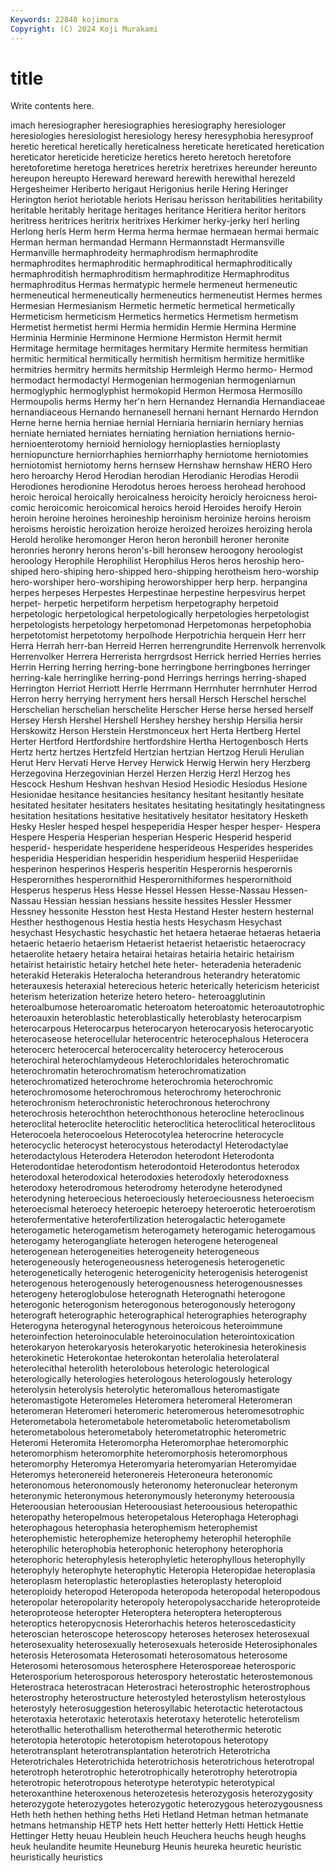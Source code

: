 ```yaml
---
Keywords: 22840 kojimura
Copyright: (C) 2024 Koji Murakami
---
```


# title

Write contents here.



imach
heresiographer heresiographies heresiography heresiologer heresiologies heresiologist heresiology heresy heresyphobia heresyproof
heretic heretical heretically hereticalness hereticate hereticated heretication hereticator hereticide hereticize
heretics hereto heretoch heretofore heretoforetime heretoga heretrices heretrix heretrixes hereunder
hereunto hereupon hereupto Hereward hereward herewith herewithal herezeld Hergesheimer Heriberto
herigaut Herigonius herile Hering Heringer Herington heriot heriotable heriots Herisau
herisson heritabilities heritability heritable heritably heritage heritages heritance Heritiera heritor
heritors heritress heritrices heritrix heritrixes Herkimer herky-jerky herl herling Herlong
herls Herm herm Herma herma hermae hermaean hermai hermaic Herman
herman hermandad Hermann Hermannstadt Hermansville Hermanville hermaphrodeity hermaphrodism hermaphrodite hermaphrodites
hermaphroditic hermaphroditical hermaphroditically hermaphroditish hermaphroditism hermaphroditize Hermaphroditus hermaphroditus Hermas hermatypic
hermele hermeneut hermeneutic hermeneutical hermeneutically hermeneutics hermeneutist Hermes hermes Hermesian
Hermesianism Hermetic hermetic hermetical hermetically Hermeticism hermeticism Hermetics hermetics Hermetism
hermetism Hermetist hermetist hermi Hermia hermidin Hermie Hermina Hermine Herminia
Herminie Herminone Hermione Hermiston Hermit hermit Hermitage hermitage hermitages hermitary
Hermite hermitess hermitian hermitic hermitical hermitically hermitish hermitism hermitize hermitlike
hermitries hermitry hermits hermitship Hermleigh Hermo hermo- Hermod hermodact hermodactyl
Hermogenian hermogenian hermogeniarnun hermoglyphic hermoglyphist hermokopid Hermon Hermosa Hermosillo Hermoupolis
herms Hermy her'n hern Hernandez Hernandia Hernandiaceae hernandiaceous Hernando hernanesell
hernani hernant Hernardo Herndon Herne herne hernia herniae hernial Herniaria
herniarin herniary hernias herniate herniated herniates herniating herniation herniations hernio-
hernioenterotomy hernioid herniology hernioplasties hernioplasty herniopuncture herniorrhaphies herniorrhaphy herniotome herniotomies
herniotomist herniotomy herns hernsew Hernshaw hernshaw HERO Hero hero heroarchy
Herod Herodian herodian Herodianic Herodias Herodii Herodiones herodionine Herodotus heroes
heroess herohead herohood heroic heroical heroically heroicalness heroicity heroicly heroicness
heroi-comic heroicomic heroicomical heroics heroid Heroides heroify Heroin heroin heroine
heroines heroineship heroinism heroinize heroins heroism heroisms heroistic heroization heroize
heroized heroizes heroizing herola Herold herolike heromonger Heron heron heronbill
heroner heronite heronries heronry herons heron's-bill heronsew heroogony heroologist heroology
Herophile Herophilist Herophilus Heros heros heroship hero-shiped hero-shiping hero-shipped hero-shipping
herotheism hero-worship hero-worshiper hero-worshiping heroworshipper herp herp. herpangina herpes herpeses
Herpestes Herpestinae herpestine herpesvirus herpet herpet- herpetic herpetiform herpetism herpetography
herpetoid herpetologic herpetological herpetologically herpetologies herpetologist herpetologists herpetology herpetomonad Herpetomonas
herpetophobia herpetotomist herpetotomy herpolhode Herpotrichia herquein Herr herr Herra Herrah
herr-ban Herreid Herren herrengrundite Herrenvolk herrenvolk Herrenvolker Herrera Herrerista herrgrdsost
Herrick herried Herries herries Herrin Herring herring herring-bone herringbone herringbones
herringer herring-kale herringlike herring-pond Herrings herrings herring-shaped Herrington Herriot Herriott
Herrle Herrmann Herrnhuter herrnhuter Herrod Herron herry herrying herryment hers
hersall Hersch Herschel herschel Herschelian herschelian herschelite Herscher Herse herse
hersed herself Hersey Hersh Hershel Hershell Hershey hershey hership Hersilia
hersir Herskowitz Herson Herstein Herstmonceux hert Herta Hertberg Hertel Herter
Hertford Hertfordshire hertfordshire Hertha Hertogenbosch Herts Hertz hertz hertzes Hertzfeld
Hertzian hertzian Hertzog Heruli Herulian Herut Herv Hervati Herve Hervey
Herwick Herwig Herwin hery Herzberg Herzegovina Herzegovinian Herzel Herzen Herzig
Herzl Herzog hes Hescock Heshum Heshvan heshvan Hesiod Hesiodic Hesiodus
Hesione Hesionidae hesitance hesitancies hesitancy hesitant hesitantly hesitate hesitated hesitater
hesitaters hesitates hesitating hesitatingly hesitatingness hesitation hesitations hesitative hesitatively hesitator
hesitatory Hesketh Hesky Hesler hesped hespel hespeperidia Hesper hesper hesper-
Hespera Hespere Hesperia Hesperian hesperian Hesperic Hesperid hesperid hesperid- hesperidate
hesperidene hesperideous Hesperides hesperides hesperidia Hesperidian hesperidin hesperidium hesperiid Hesperiidae
hesperinon hesperinos Hesperis hesperitin Hesperornis hesperornis Hesperornithes hesperornithid Hesperornithiformes hesperornithoid
Hesperus hesperus Hess Hesse Hessel Hessen Hesse-Nassau Hessen-Nassau Hessian hessian
hessians hessite hessites Hessler Hessmer Hessney hessonite Hesston hest Hesta
Hestand Hester hestern hesternal Hesther hesthogenous Hestia hestia hests Hesychasm
Hesychast hesychast Hesychastic hesychastic het hetaera hetaerae hetaeras hetaeria hetaeric
hetaerio hetaerism Hetaerist hetaerist hetaeristic hetaerocracy hetaerolite hetaery hetaira hetairai
hetairas hetairia hetairic hetairism hetairist hetairistic hetairy hetchel hete heter-
heteradenia heteradenic heterakid Heterakis Heteralocha heterandrous heterandry heteratomic heterauxesis heteraxial
heterecious heteric heterically hetericism hetericist heterism heterization heterize hetero hetero-
heteroagglutinin heteroalbumose heteroaromatic heteroatom heteroatomic heteroautotrophic heteroauxin heteroblastic heteroblastically heteroblasty
heterocarpism heterocarpous Heterocarpus heterocaryon heterocaryosis heterocaryotic heterocaseose heterocellular heterocentric heterocephalous
Heterocera heterocerc heterocercal heterocercality heterocercy heterocerous heterochiral heterochlamydeous Heterochloridales heterochromatic
heterochromatin heterochromatism heterochromatization heterochromatized heterochrome heterochromia heterochromic heterochromosome heterochromous heterochromy
heterochronic heterochronism heterochronistic heterochronous heterochrony heterochrosis heterochthon heterochthonous heterocline heteroclinous
heteroclital heteroclite heteroclitic heteroclitica heteroclitical heteroclitous Heterocoela heterocoelous Heterocotylea heterocrine
heterocycle heterocyclic heterocyst heterocystous heterodactyl Heterodactylae heterodactylous Heterodera Heterodon heterodont
Heterodonta Heterodontidae heterodontism heterodontoid Heterodontus heterodox heterodoxal heterodoxical heterodoxies heterodoxly
heterodoxness heterodoxy heterodromous heterodromy heterodyne heterodyned heterodyning heteroecious heteroeciously heteroeciousness
heteroecism heteroecismal heteroecy heteroepic heteroepy heteroerotic heteroerotism heterofermentative heterofertilization heterogalactic
heterogamete heterogametic heterogametism heterogamety heterogamic heterogamous heterogamy heterogangliate heterogen heterogene
heterogeneal heterogenean heterogeneities heterogeneity heterogeneous heterogeneously heterogeneousness heterogenesis heterogenetic heterogenetically
heterogenic heterogenicity heterogenisis heterogenist heterogenous heterogenously heterogenousness heterogenousnesses heterogeny heteroglobulose
heterognath Heterognathi heterogone heterogonic heterogonism heterogonous heterogonously heterogony heterograft heterographic
heterographical heterographies heterography Heterogyna heterogynal heterogynous heteroicous heteroimmune heteroinfection heteroinoculable
heteroinoculation heterointoxication heterokaryon heterokaryosis heterokaryotic heterokinesia heterokinesis heterokinetic Heterokontae heterokontan
heterolalia heterolateral heterolecithal heterolith heterolobous heterologic heterological heterologically heterologies heterologous
heterologously heterology heterolysin heterolysis heterolytic heteromallous heteromastigate heteromastigote Heteromeles Heteromera
heteromeral Heteromeran heteromeran Heteromeri heteromeric heteromerous heteromesotrophic Heterometabola heterometabole heterometabolic
heterometabolism heterometabolous heterometaboly heterometatrophic heterometric Heteromi Heteromita Heteromorpha Heteromorphae heteromorphic
heteromorphism heteromorphite heteromorphosis heteromorphous heteromorphy Heteromya Heteromyaria heteromyarian Heteromyidae Heteromys
heteronereid heteronereis Heteroneura heteronomic heteronomous heteronomously heteronomy heteronuclear heteronym heteronymic
heteronymous heteronymously heteronymy heteroousia Heteroousian heteroousian Heteroousiast heteroousious heteropathic heteropathy
heteropelmous heteropetalous Heterophaga Heterophagi heterophagous heterophasia heterophemism heterophemist heterophemistic heterophemize
heterophemy heterophil heterophile heterophilic heterophobia heterophonic heterophony heterophoria heterophoric heterophylesis
heterophyletic heterophyllous heterophylly heterophyly heterophyte heterophytic Heteropia Heteropidae heteroplasia heteroplasm
heteroplastic heteroplasties heteroplasty heteroploid heteroploidy heteropod Heteropoda heteropoda heteropodal heteropodous
heteropolar heteropolarity heteropoly heteropolysaccharide heteroproteide heteroproteose heteropter Heteroptera heteroptera heteropterous
heteroptics heteropycnosis Heterorhachis heteros heteroscedasticity heteroscian heteroscope heteroscopy heteroses heterosex
heterosexual heterosexuality heterosexually heterosexuals heteroside Heterosiphonales heterosis Heterosomata Heterosomati heterosomatous
heterosome Heterosomi heterosomous heterosphere Heterosporeae heterosporic Heterosporium heterosporous heterospory heterostatic
heterostemonous Heterostraca heterostracan Heterostraci heterostrophic heterostrophous heterostrophy heterostructure heterostyled heterostylism
heterostylous heterostyly heterosuggestion heterosyllabic heterotactic heterotactous heterotaxia heterotaxic heterotaxis heterotaxy
heterotelic heterotelism heterothallic heterothallism heterothermal heterothermic heterotic heterotopia heterotopic heterotopism
heterotopous heterotopy heterotransplant heterotransplantation heterotrich Heterotricha Heterotrichales Heterotrichida heterotrichosis heterotrichous
heterotropal heterotroph heterotrophic heterotrophically heterotrophy heterotropia heterotropic heterotropous heterotype heterotypic
heterotypical heteroxanthine heteroxenous heterozetesis heterozygosis heterozygosity heterozygote heterozygotes heterozygotic heterozygous
heterozygousness Heth heth hethen hething heths Heti Hetland Hetman hetman
hetmanate hetmans hetmanship HETP hets Hett hetter hetterly Hetti Hettick
Hettie Hettinger Hetty heuau Heublein heuch Heuchera heuchs heugh heughs
heuk heulandite heumite Heuneburg Heunis heureka heuretic heuristic heuristically heuristics
